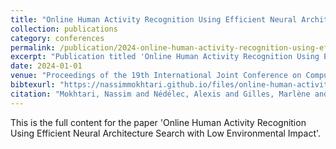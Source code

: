```yaml
---
title: "Online Human Activity Recognition Using Efficient Neural Architecture Search with Low Environmental Impact"
collection: publications
category: conferences
permalink: /publication/2024-online-human-activity-recognition-using-efficient-neural-architecture-search-with-low-environmental-impact
excerpt: "Publication titled 'Online Human Activity Recognition Using Efficient Neural Architecture Search with Low Environmental Impact' by Mokhtari, Nassim and Nédélec, Alexis and Gilles, Marlène and De Loor, Pierre."
date: 2024-01-01
venue: "Proceedings of the 19th International Joint Conference on Computer Vision, Imaging and Computer Graphics Theory and Applications"
bibtexurl: "https://nassimmokhtari.github.io/files/online-human-activity-recognition-using-efficient-neural-architecture-search-with-low-environmental-impact.bib"
citation: "Mokhtari, Nassim and Nédélec, Alexis and Gilles, Marlène and De Loor, Pierre (2024). &quot;Online Human Activity Recognition Using Efficient Neural Architecture Search with Low Environmental Impact.&quot; <i>Proceedings of the 19th International Joint Conference on Computer Vision, Imaging and Computer Graphics Theory and Applications</i>."
---
```

This is the full content for the paper 'Online Human Activity Recognition Using Efficient Neural Architecture Search with Low Environmental Impact'.
